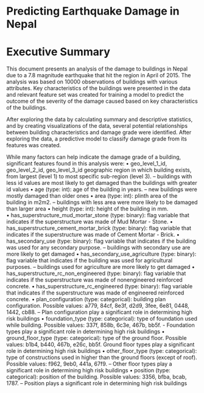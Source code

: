 # Predicting Earthquake Damage in Nepal
# Executive Summary 
This document presents an analysis of the damage to buildings in Nepal due to a 7.8 magnitude earthquake that hit the region in April of 2015. The analysis was based on 10000 observations of buildings with various attributes. Key characteristics of the buildings were presented in the data and relevant feature set was created for training a model to predict the outcome of the severity of the damage caused based on key characteristics of the buildings. 

After exploring the data by calculating summary and descriptive statistics, and by creating visualizations of the data, several potential relationships between building characteristics and damage grade were identified. After exploring the data, a predictive model to classify damage grade from its features was created. 

While many factors can help indicate the damage grade of a building, significant features found in this analysis were: 
• geo_level_1_id, geo_level_2_id, geo_level_3_id geographic region in which building exists, from largest (level 1) to most specific sub-region (level 3). – buildings with less id values are most likely to get damaged than the buildings with greater id values 
• age (type: int): age of the building in years. – new buildings were mostly damaged than older ones 
• area (type: int): plinth area of the building in m2m2. – buildings with less area were more likely to be damaged than larger area 
• height (type: int): height of the building in mm.  
• has_superstructure_mud_mortar_stone (type: binary): flag variable that indicates if the superstructure was made of Mud Mortar - Stone. 
• has_superstructure_cement_mortar_brick (type: binary): flag variable that indicates if the superstructure was made of Cement Mortar - Brick. 
• has_secondary_use (type: binary): flag variable that indicates if the building was used for any secondary purpose. – buildings with secondary use are more likely to get damaged 
• has_secondary_use_agriculture (type: binary): flag variable that indicates if the building was used for agricultural purposes. – buildings used for agriculture are more likely to get damaged 
• has_superstructure_rc_non_engineered (type: binary): flag variable that indicates if the superstructure was made of nonengineered reinforced concrete. 
• has_superstructure_rc_engineered (type: binary): flag variable that indicates if the superstructure was made of engineered reinforced concrete. 
• plan_configuration (type: categorical): building plan configuration. Possible values: a779, 84cf, 8e3f, d2d9, 3fee, 6e81, 0448, 1442, cb88. – Plan configuration play a significant role in determining high risk buildings 
• foundation_type (type: categorical): type of foundation used while building. Possible values: 337f, 858b, 6c3e, 467b, bb5f. - Foundation types play a significant role in determining high risk buildings 
• ground_floor_type (type: categorical): type of the ground floor. Possible values: b1b4, b440, 467b, e26c, bb5f. Ground floor types play a significant role in determining high risk buildings 
• other_floor_type (type: categorical): type of constructions used in higher than the ground floors (except of roof). Possible values: f962, 9eb0, 441a, 67f9. – Other floor types play a significant role in determining high risk buildings 
• position (type: categorical): position of the building. Possible values: 3356, bfba, bcab, 1787. – Position plays a significant role in determining high risk buildings 
